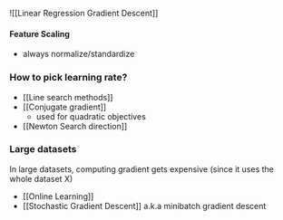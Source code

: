 ![[Linear Regression Gradient Descent]]

#### Feature Scaling
- always normalize/standardize

### How to pick learning rate?

- [[Line search methods]]
- [[Conjugate gradient]]
	- used for quadratic objectives
- [[Newton Search direction]]

### Large datasets

In large datasets, computing gradient gets expensive (since it uses the whole dataset X)
- [[Online Learning]]
- [[Stochastic Gradient Descent]] a.k.a minibatch gradient descent